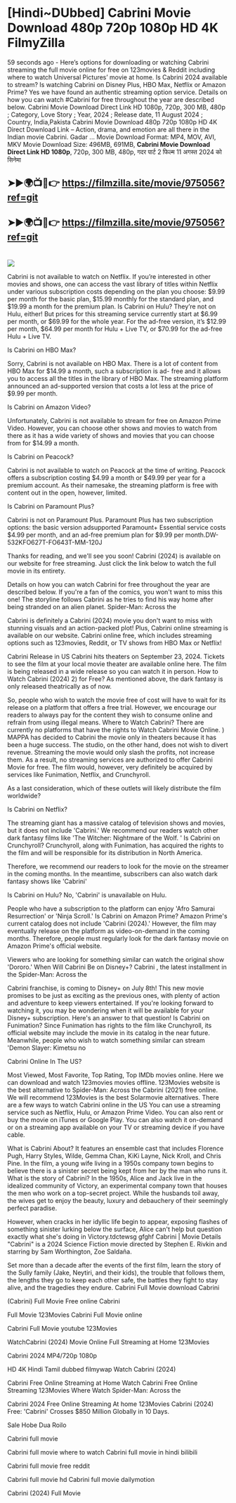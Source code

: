 # [Hindi~DUbbed] Cabrini Movie Download 480p 720p 1080p HD 4K FilmyZilla


59 seconds ago - Here’s options for downloading or watching Cabrini streaming the full movie online for free on 123movies & Reddit including where to watch Universal Pictures’ movie at home. Is Cabrini 2024 available to stream? Is watching Cabrini on Disney Plus, HBO Max, Netflix or Amazon Prime? Yes we have found an authentic streaming option service. Details on how you can watch #Cabrini for free throughout the year are described below. Cabrini Movie Download Direct Link HD 1080p, 720p, 300 MB, 480p ; Category, Love Story ; Year, 2024 ; Release date, 11 August 2024 ; Country, India,Pakista Cabrini Movie Download 480p 720p 1080p HD 4K Direct Download Link – Action, drama, and emotion are all there in the Indian movie Cabrini. Gadar ...
Movie Download Format: MP4, MOV, AVI, MKV
Movie Download Size: 496MB, 691MB, **Cabrini Movie Download Direct Link HD 1080p**, 720p, 300 MB, 480p, गदर पार्ट 2 फिल्म 11 अगस्त 2024 को सिनेमा

## ➤►🌍📺📱👉   https://filmzilla.site/movie/975056?ref=git

## ➤►🌍📺📱👉   https://filmzilla.site/movie/975056?ref=git

#

<img src="https://image.tmdb.org/t/p/w780//jwmswCW3U8Uh0wEo46psJpgXejD.jpg" />

Cabrini is not available to watch on Netflix. If you’re interested in other movies and shows, one can access the vast library of titles within Netflix under various subscription costs depending on the plan you choose: $9.99 per month for the basic plan, $15.99 monthly for the standard plan, and $19.99 a month for the premium plan. Is Cabrini on Hulu? They’re not on Hulu, either! But prices for this streaming service currently start at $6.99 per month, or $69.99 for the whole year. For the ad-free version, it’s $12.99 per month, $64.99 per month for Hulu + Live TV, or $70.99 for the ad-free Hulu + Live TV.

Is Cabrini on HBO Max?

Sorry, Cabrini is not available on HBO Max. There is a lot of content from HBO Max for $14.99 a month, such a subscription is ad- free and it allows you to access all the titles in the library of HBO Max. The streaming platform announced an ad-supported version that costs a lot less at the price of $9.99 per month.

Is Cabrini on Amazon Video?

Unfortunately, Cabrini is not available to stream for free on Amazon Prime Video. However, you can choose other shows and movies to watch from there as it has a wide variety of shows and movies that you can choose from for $14.99 a month.

Is Cabrini on Peacock?

Cabrini is not available to watch on Peacock at the time of writing. Peacock offers a subscription costing $4.99 a month or $49.99 per year for a premium account. As their namesake, the streaming platform is free with content out in the open, however, limited.

Is Cabrini on Paramount Plus?

Cabrini is not on Paramount Plus. Paramount Plus has two subscription options: the basic version adsupported Paramount+ Essential service costs $4.99 per month, and an ad-free premium plan for $9.99 per month.DW-532KFO627T-FO643T-MM-120J

Thanks for reading, and we'll see you soon! Cabrini (2024) is available on our website for free streaming. Just click the link below to watch the full movie in its entirety.

Details on how you can watch Cabrini for free throughout the year are described below. If you're a fan of the comics, you won't want to miss this one! The storyline follows Cabrini as he tries to find his way home after being stranded on an alien planet. Spider-Man: Across the

Cabrini is definitely a Cabrini (2024) movie you don't want to miss with stunning visuals and an action-packed plot! Plus, Cabrini online streaming is available on our website. Cabrini online free, which includes streaming options such as 123movies, Reddit, or TV shows from HBO Max or Netflix!

Cabrini Release in US Cabrini hits theaters on September 23, 2024. Tickets to see the film at your local movie theater are available online here. The film is being released in a wide release so you can watch it in person. How to Watch Cabrini (2024) 2) for Free? As mentioned above, the dark fantasy is only released theatrically as of now.

So, people who wish to watch the movie free of cost will have to wait for its release on a platform that offers a free trial. However, we encourage our readers to always pay for the content they wish to consume online and refrain from using illegal means. Where to Watch Cabrini? There are currently no platforms that have the rights to Watch Cabrini Movie Online. ) MAPPA has decided to Cabrini the movie only in theaters because it has been a huge success. The studio, on the other hand, does not wish to divert revenue. Streaming the movie would only slash the profits, not increase them. As a result, no streaming services are authorized to offer Cabrini Movie for free. The film would, however, very definitely be acquired by services like Funimation, Netflix, and Crunchyroll.

As a last consideration, which of these outlets will likely distribute the film worldwide?

Is Cabrini on Netflix?

The streaming giant has a massive catalog of television shows and movies, but it does not include 'Cabrini.' We recommend our readers watch other dark fantasy films like 'The Witcher: Nightmare of the Wolf. ' Is Cabrini on Crunchyroll? Crunchyroll, along with Funimation, has acquired the rights to the film and will be responsible for its distribution in North America.

Therefore, we recommend our readers to look for the movie on the streamer in the coming months. In the meantime, subscribers can also watch dark fantasy shows like 'Cabrini'

Is Cabrini on Hulu? No, 'Cabrini' is unavailable on Hulu.

People who have a subscription to the platform can enjoy 'Afro Samurai Resurrection' or 'Ninja Scroll.' Is Cabrini on Amazon Prime? Amazon Prime's current catalog does not include 'Cabrini (2024).' However, the film may eventually release on the platform as video-on-demand in the coming months. Therefore, people must regularly look for the dark fantasy movie on Amazon Prime's official website.

Viewers who are looking for something similar can watch the original show 'Dororo.' When Will Cabrini Be on Disney+? Cabrini , the latest installment in the Spider-Man: Across the

Cabrini franchise, is coming to Disney+ on July 8th! This new movie promises to be just as exciting as the previous ones, with plenty of action and adventure to keep viewers entertained. If you're looking forward to watching it, you may be wondering when it will be available for your Disney+ subscription. Here's an answer to that question! Is Cabrini on Funimation? Since Funimation has rights to the film like Crunchyroll, its official website may include the movie in its catalog in the near future. Meanwhile, people who wish to watch something similar can stream 'Demon Slayer: Kimetsu no

Cabrini Online In The US?

Most Viewed, Most Favorite, Top Rating, Top IMDb movies online. Here we can download and watch 123movies movies offline. 123Movies website is the best alternative to Spider-Man: Across the Cabrini (2021) free online. We will recommend 123Movies is the best Solarmovie alternatives. There are a few ways to watch Cabrini online in the US You can use a streaming service such as Netflix, Hulu, or Amazon Prime Video. You can also rent or buy the movie on iTunes or Google Play. You can also watch it on-demand or on a streaming app available on your TV or streaming device if you have cable.

What is Cabrini About? It features an ensemble cast that includes Florence Pugh, Harry Styles, Wilde, Gemma Chan, KiKi Layne, Nick Kroll, and Chris Pine. In the film, a young wife living in a 1950s company town begins to believe there is a sinister secret being kept from her by the man who runs it. What is the story of Cabrini? In the 1950s, Alice and Jack live in the idealized community of Victory, an experimental company town that houses the men who work on a top-secret project. While the husbands toil away, the wives get to enjoy the beauty, luxury and debauchery of their seemingly perfect paradise.

However, when cracks in her idyllic life begin to appear, exposing flashes of something sinister lurking below the surface, Alice can't help but question exactly what she's doing in Victory.tdctewsg gfghf Cabrini | Movie Details "Cabrini" is a 2024 Science Fiction movie directed by Stephen E. Rivkin and starring by Sam Worthington, Zoe Saldaña.

Set more than a decade after the events of the first film, learn the story of the Sully family (Jake, Neytiri, and their kids), the trouble that follows them, the lengths they go to keep each other safe, the battles they fight to stay alive, and the tragedies they endure. Cabrini Full Movie download Cabrini

(Cabrini) Full Movie Free online Cabrini

Full Movie 123Movies Cabrini Full Movie online

Cabrini Full Movie youtube 123Movies

WatchCabrini (2024) Movie Online Full Streaming at Home 123Movies

Cabrini 2024 MP4/720p 1080p

HD 4K Hindi Tamil dubbed filmywap Watch Cabrini (2024)

Cabrini Free Online Streaming at Home Watch Cabrini Free Online Streaming 123Movies Where Watch Spider-Man: Across the

Cabrini 2024 Free Online Streaming At home 123Movies Cabrini (2024) Free: 'Cabrini' Crosses $850 Million Globally in 10 Days.

Sale Hobe Dua Roilo

Cabrini full movie

Cabrini full movie where to watch Cabrini full movie in hindi bilibili

Cabrini full movie free reddit

Cabrini full movie hd Cabrini full movie dailymotion

Cabrini (2024) Full Movie